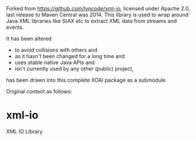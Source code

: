 Forked from https://github.com/lyncode/xml-io, licensed under Apache 2.0, last release to Maven Central was 2014.
This library is used to wrap around Java XML libraries like StAX etc to extract XML data from streams and events.

It has been altered

- to avoid collisions with others and 
- as it hasn't been changed for a long time and 
- uses stable native Java APIs and
- isn't currently used by any other (public) project, 

has been drawn into this complete XOAI package as a submodule.

Original content as follows:

xml-io
======

XML IO Library